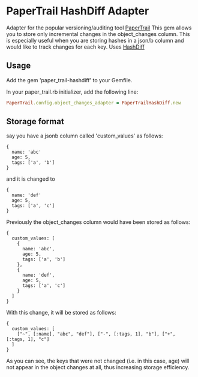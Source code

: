 # PaperTrail HashDiff Adapter

Adapter for the popular versioning/auditing tool [PaperTrail](https://github.com/paper-trail-gem/paper_trail)
This gem allows you to store only incremental changes in the object_changes column.
This is especially useful when you are storing hashes in a json/b column and would like to track changes for each key.
Uses [HashDiff](https://github.com/liufengyun/hashdiff)

## Usage

Add the gem 'paper_trail-hashdiff' to your Gemfile.

In your paper_trail.rb initializer, add the following line:
```ruby
PaperTrail.config.object_changes_adapter = PaperTrailHashDiff.new
```

## Storage format

say you have a jsonb column called 'custom_values' as follows:
```
{
  name: 'abc'
  age: 5,
  tags: ['a', 'b']
}
```
and it is changed to
```
{
  name: 'def'
  age: 5,
  tags: ['a', 'c']
}
```

Previously the object_changes column would have been stored as follows:
```
{
  custom_values: [
    {
      name: 'abc',
      age: 5,
      tags: ['a', 'b']
    },
    {
      name: 'def',
      age: 5,
      tags: ['a', 'c']
    }
  ]
}

```

With this change, it will be stored as follows:
```
{
  custom_values: [
    ["~", [:name], "abc", "def"], ["-", [:tags, 1], "b"], ["+", [:tags, 1], "c"]
  ]
}
```

As you can see, the keys that were not changed (i.e. in this case, age) will not appear in the object changes at all, thus increasing storage efficiency.
